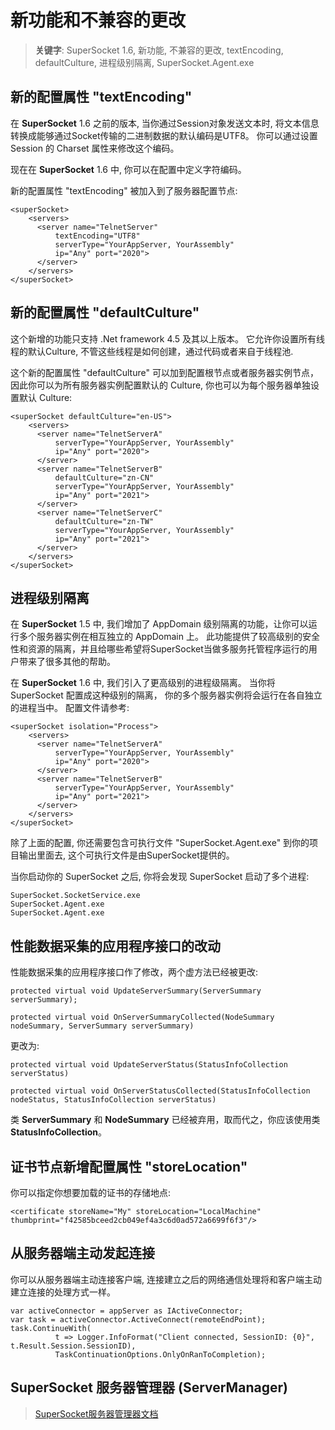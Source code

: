 # 新功能和不兼容的更改

> __关键字__: SuperSocket 1.6, 新功能, 不兼容的更改, textEncoding, defaultCulture, 进程级别隔离, SuperSocket.Agent.exe


## 新的配置属性 "textEncoding"
在 __SuperSocket__ 1.6 之前的版本, 当你通过Session对象发送文本时, 将文本信息转换成能够通过Socket传输的二进制数据的默认编码是UTF8。 你可以通过设置 Session 的 Charset 属性来修改这个编码。

现在在 __SuperSocket__ 1.6 中, 你可以在配置中定义字符编码。

新的配置属性 "textEncoding" 被加入到了服务器配置节点:

	<superSocket>
		<servers>
		  <server name="TelnetServer"
			  textEncoding="UTF8"
			  serverType="YourAppServer, YourAssembly"
			  ip="Any" port="2020">
		  </server>
		</servers>
	</superSocket>

## 新的配置属性 "defaultCulture"
这个新增的功能只支持 .Net framework 4.5 及其以上版本。 它允许你设置所有线程的默认Culture, 不管这些线程是如何创建，通过代码或者来自于线程池.

这个新的配置属性 "defaultCulture" 可以加到配置根节点或者服务器实例节点，因此你可以为所有服务器实例配置默认的 Culture, 你也可以为每个服务器单独设置默认 Culture:

	<superSocket defaultCulture="en-US">
		<servers>
		  <server name="TelnetServerA"
			  serverType="YourAppServer, YourAssembly"
			  ip="Any" port="2020">
		  </server>
		  <server name="TelnetServerB"
			  defaultCulture="zn-CN"
			  serverType="YourAppServer, YourAssembly"
			  ip="Any" port="2021">
		  </server>
		  <server name="TelnetServerC"
			  defaultCulture="zn-TW"
			  serverType="YourAppServer, YourAssembly"
			  ip="Any" port="2021">
		  </server>
		</servers>
	</superSocket>

## 进程级别隔离
在 __SuperSocket__ 1.5 中, 我们增加了 AppDomain 级别隔离的功能，让你可以运行多个服务器实例在相互独立的 AppDomain 上。
此功能提供了较高级别的安全性和资源的隔离，并且给哪些希望将SuperSocket当做多服务托管程序运行的用户带来了很多其他的帮助。

在 __SuperSocket__ 1.6 中, 我们引入了更高级别的进程级隔离。 当你将 SuperSocket 配置成这种级别的隔离， 你的多个服务器实例将会运行在各自独立的进程当中。 配置文件请参考:

	<superSocket isolation="Process">
		<servers>
		  <server name="TelnetServerA"
			  serverType="YourAppServer, YourAssembly"
			  ip="Any" port="2020">
		  </server>
		  <server name="TelnetServerB"
			  serverType="YourAppServer, YourAssembly"
			  ip="Any" port="2021">
		  </server>
		</servers>
	</superSocket>

除了上面的配置, 你还需要包含可执行文件 "SuperSocket.Agent.exe" 到你的项目输出里面去, 这个可执行文件是由SuperSocket提供的。

当你启动你的 SuperSocket 之后, 你将会发现 SuperSocket 启动了多个进程:

    SuperSocket.SocketService.exe
    SuperSocket.Agent.exe
	SuperSocket.Agent.exe


## 性能数据采集的应用程序接口的改动
性能数据采集的应用程序接口作了修改，两个虚方法已经被更改:

    protected virtual void UpdateServerSummary(ServerSummary serverSummary);

    protected virtual void OnServerSummaryCollected(NodeSummary nodeSummary, ServerSummary serverSummary)

更改为:

	protected virtual void UpdateServerStatus(StatusInfoCollection serverStatus)

	protected virtual void OnServerStatusCollected(StatusInfoCollection nodeStatus, StatusInfoCollection serverStatus)


类 __ServerSummary__ 和 __NodeSummary__ 已经被弃用，取而代之，你应该使用类 __StatusInfoCollection__。

## 证书节点新增配置属性 "storeLocation"
你可以指定你想要加载的证书的存储地点:

    <certificate storeName="My" storeLocation="LocalMachine" thumbprint="‎f42585bceed2cb049ef4a3c6d0ad572a6699f6f3"/>


## 从服务器端主动发起连接

你可以从服务器端主动连接客户端, 连接建立之后的网络通信处理将和客户端主动建立连接的处理方式一样。

    
    var activeConnector = appServer as IActiveConnector;
    var task = activeConnector.ActiveConnect(remoteEndPoint);
    task.ContinueWith(
              t => Logger.InfoFormat("Client connected, SessionID: {0}", t.Result.Session.SessionID),
              TaskContinuationOptions.OnlyOnRanToCompletion);


## SuperSocket 服务器管理器 (ServerManager)

> [SuperSocket服务器管理器文档](SuperSocket-ServerManager "SuperSocket服务器管理器")